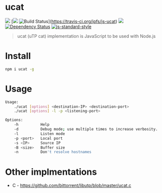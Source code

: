 ucat
====

[![](https://img.shields.io/badge/made%20by-Protocol%20Labs-blue.svg?style=flat-square)](http://ipn.io) [[![](https://img.shields.io/badge/freenode-%23ipfs-blue.svg?style=flat-square)](http://webchat.freenode.net/?channels=%23ipfs) ![Build Status](https://travis-ci.org/ipfs/js-ucat.svg?style=flat-square)](https://travis-ci.org/ipfs/js-ucat) ![](https://img.shields.io/badge/coverage-%3F-yellow.svg?style=flat-square) [![Dependency Status](https://david-dm.org/ipfs/js-ucat.svg?style=flat-square)](https://david-dm.org/ipfs/js-ucat) [![js-standard-style](https://img.shields.io/badge/code%20style-standard-brightgreen.svg?style=flat-square)](https://github.com/feross/standard)

> ucat (uTP cat) implementation is JavaScript to be used with Node.js

# Install

```bash
npm i ucat -g
```

# Usage

```bash
Usage:
    ./ucat [options] <destination-IP> <destination-port>
    ./ucat [options] -l -p <listening-port>

Options:
    -h          Help
    -d          Debug mode; use multiple times to increase verbosity.
    -l          Listen mode
    -p <port>   Local port
    -s <IP>     Source IP
    -B <size>   Buffer size
    -n          Don't resolve hostnames
```

# Other implmentations

- C - https://github.com/bittorrent/libutp/blob/master/ucat.c

